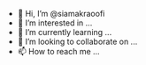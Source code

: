 - 👋 Hi, I’m @siamakraoofi
- 👀 I’m interested in ...
- 🌱 I’m currently learning ...
- 💞️ I’m looking to collaborate on ...
- 📫 How to reach me ...

<!---
siamakraoofi/siamakraoofi is a ✨ special ✨ repository because its `README.md` (this file) appears on your GitHub profile.
You can click the Preview link to take a look at your changes.
--->
